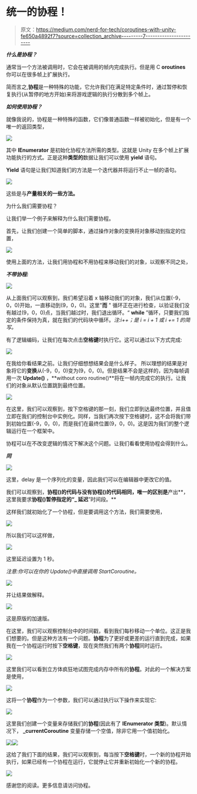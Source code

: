 # 统一的协程！

> 原文：<https://medium.com/nerd-for-tech/coroutines-with-unity-fe650a4892f7?source=collection_archive---------7----------------------->

***什么是协程？***

通常当一个方法被调用时，它会在被调用的帧内完成执行。但是用 C **oroutines** 你可以在很多帧上扩展执行。

简而言之,**协程**是一种特殊的功能，它允许我们在满足特定条件时，通过暂停和恢复执行(从暂停的地方开始)来将游戏逻辑的执行分散到多个帧上。

***如何使用协程？***

就像我说的，协程是一种特殊的函数，它们像普通函数一样被初始化，但是有一个唯一的返回类型，

![](img/70e5554a587960cb8d53f28591936fc6.png)

其中 **IEnumerator** 是初始化协程方法所需的类型。这就是 Unity 在多个帧上扩展功能执行的方式。正是这种**类型的**数据让我们可以使用 **yield** 语句。

**Yield** 语句是让我们知道我们的方法是一个迭代器并将运行不止一帧的语句。

![](img/40351508305170f12c58fb8bce36b101.png)

这些是与**产量相关的一些方法。**

为什么我们需要协程？

让我们举一个例子来解释为什么我们需要协程。

首先，让我们创建一个简单的脚本，通过操作对象的变换将对象移动到指定的位置，

![](img/37a82e76923e34b22902285064ff428c.png)

使用上面的方法，让我们用协程和不用协程来移动我们的对象，以观察不同之处，

***不带协程:***

![](img/f0972d2d5c4fb2771d149de2fcd61f5e.png)

从上面我们可以观察到，我们希望沿着 x 轴移动我们的对象，我们从位置(-9，0，0)开始，一直移动到(9，0，0)。这里"**而** " 循环正在进行检查，以验证我们没有越过(9，0，0)点，当我们越过时，我们退出循环。“ **while** ”循环，只要我们指定的条件保持为真，就在我们的代码块中循环。*注:i++；是 i = i + 1 或 i += 1 的简写。*

有了逻辑编码，让我们在每次点击**空格键**时执行它。这可以通过以下方式完成:

![](img/5d99ee0954ffe8dab43b36ac5b451423.png)

在我给你看结果之前。让我们仔细想想结果会是什么样子。
所以理想的结果是对象将它的**变换**从(-9，0，0)变为(9，0，0)。但是结果不会是这样的，因为每帧调用一次 **Update()** ，**without coro routine()**将在一帧内完成它的执行。让我们的对象从默认位置跳到最终位置。

![](img/e7e9c602ca99e2609fe235322623546d.png)

在这里，我们可以观察到，按下空格键的那一刻，我们立即到达最终位置，并且值立即在我们的控制台中实例化。同样，当我们再次按下空格键时，这不会将我们带到初始位置(-9，0，0)，而是我们在最终位置(9，0，0)。这是因为我们的整个逻辑运行在一个框架中。

协程可以在不改变逻辑的情况下解决这个问题。让我们看看使用协程会得到什么。

***同***

![](img/04206e6206538b91a47390bdfbcabe18.png)

这里，delay 是一个序列化的变量，因此我们可以在编辑器中更改它的值。

我们可以观察到，**协程()**的代码与没有协程()的**代码相同，唯一的区别是**产出**，这里我要求**协程()**暂停指定的“**_ 延迟**”时间段。**

这样我们就初始化了一个协程，但是要调用这个方法，我们需要使用，

![](img/97342d047488b9c54ebf6d929bf255f1.png)

所以我们可以这样做，

![](img/e6d505b7e665b1a49c7cbb1a1ca96ba7.png)

这里延迟设置为 1 秒。

*注意:你可以在你的 Update()中直接调用 StartCoroutine。*

![](img/2ddb122105141c1a5316d5ec9dc103f6.png)

并让结果做解释。

![](img/771d6d89acf32ebac38e9ffb1451fb3b.png)

这是原版的加速版。

在这里，我们可以观察控制台中的时间戳，看到我们每秒移动一个单位。这正是我们想要的。但是这种方法有一个问题。**协程**为了更好或更差的运行直到完成，如果我在一个协程运行时按下**空格键**，现在突然我们有两个**协程**同时运行。

![](img/6e1e6007222b2efbdd60eccfcff2ccd0.png)

这里我们可以看到立方体疯狂地试图完成内存中所有的**协程**。对此的一个解决方案是使用，

![](img/78a4172f1c0771e5ad6f1e091066b196.png)

这将一个**协程**作为一个参数，我们可以通过执行以下操作来实现它:

![](img/194e008bdbcaaba8b49bd6ca734915f3.png)

这里我们创建一个变量来存储我们的**协程**(因此有了 **IEnumerator 类型**)。默认情况下， **_currentCoroutine** 变量存储一个空值，除非它用一个值初始化。

![](img/04c4158bc856214f6cd66854f4f72a18.png)![](img/2ddb122105141c1a5316d5ec9dc103f6.png)

这给了我们下面的结果，我们可以观察到，每当按下**空格键**时，一个新的协程开始执行，如果已经有一个协程在运行，它就停止它并重新初始化一个新的协程。

![](img/e514ade4b38ff803aa6bd5481a63b0ff.png)

感谢您的阅读。更多信息请访问协程。